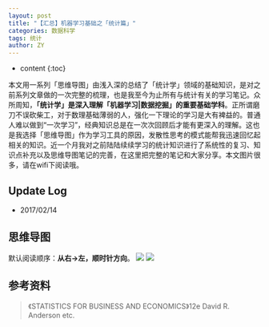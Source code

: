 ```yaml
---
layout: post
title: "【汇总】机器学习基础之「统计篇」"
categories: 数据科学
tags: 统计
author: ZY
---
```


* content
{:toc}

本文用一系列「思维导图」由浅入深的总结了「统计学」领域的基础知识，是对之前系列文章做的一次完整的梳理，也是我至今为止所有与统计有关的学习笔记。众所周知，**「统计学」是深入理解「机器学习|数据挖掘」的重要基础学科**。正所谓磨刀不误砍柴工，对于数理基础薄弱的人，强化一下理论的学习是大有裨益的。普通人难以做到“一次学习”，经典知识总是在一次次回顾后才能有更深入的理解。这也是我选择「思维导图」作为学习工具的原因，发散性思考的模式能帮我迅速回忆起相关的知识。近一个月我对之前陆陆续续学习的统计知识进行了系统性的复习、知识点补充以及思维导图笔记的完善，在这里把完整的笔记和大家分享。本文图片很多，请在wifi下阅读哦。




## Update Log
- 2017/02/14

## 思维导图
默认阅读顺序：**从右→左，顺时针方向**。
![](https://raw.githubusercontent.com/woaielf/woaielf.github.io/master/_posts/Pic/1702/170214-1.png)
![](https://raw.githubusercontent.com/woaielf/woaielf.github.io/master/_posts/Pic/1702/170214-2.png)



## 参考资料
> 《STATISTICS FOR BUSINESS AND ECONOMICS》12e David R. Anderson etc.

